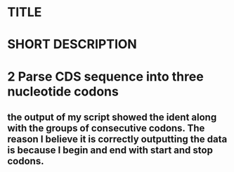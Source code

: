 # TITLE 

# SHORT DESCRIPTION

# 2 Parse CDS sequence into three nucleotide codons
## the output of my script showed the ident along with the groups of consecutive codons. The reason I believe it is correctly outputting the data is because I begin and end with start and stop codons.
